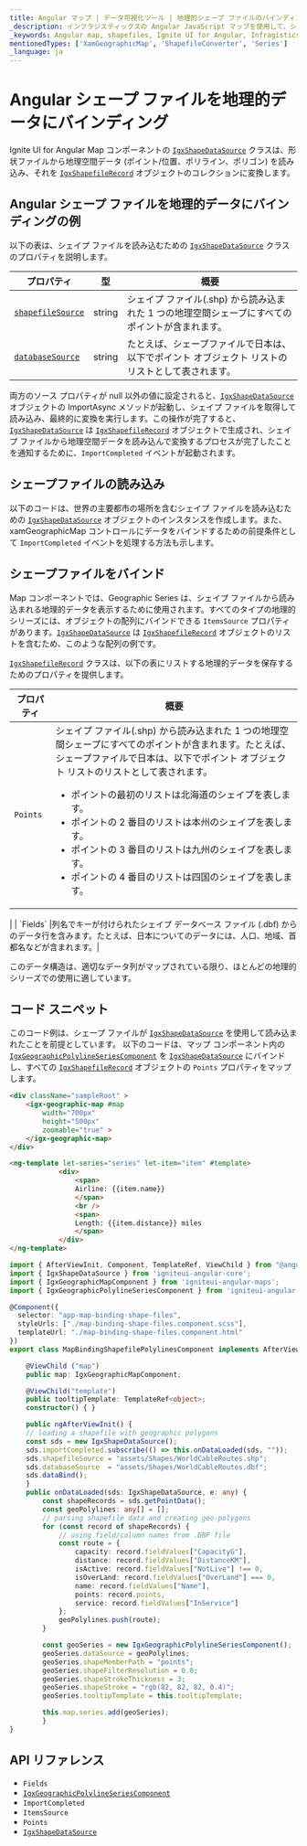 ```yaml
---
title: Angular マップ | データ可視化ツール | 地理的シェープ ファイルのバインディング | インフラジスティックス
_description: インフラジスティックスの Angular JavaScript マップを使用して、シェイプ ファイルから地理空間データを読み込みます。Ignite UI for Angular マップのサンプルを是非お試しください!
_keywords: Angular map, shapefiles, Ignite UI for Angular, Infragistics, data binding, Angular マップ, シェープファイル, データ バインディング, インフラジスティックス
mentionedTypes: ['XamGeographicMap', 'ShapefileConverter', 'Series']
_language: ja
---
```


# Angular シェープ ファイルを地理的データにバインディング

Ignite UI for Angular Map コンポーネントの [`IgxShapeDataSource`]({environment:dvApiBaseUrl}/products/ignite-ui-angular/api/docs/typescript/latest/classes/undefined.igxshapedatasource.html) クラスは、形状ファイルから地理空間データ (ポイント/位置、ポリライン、ポリゴン) を読み込み、それを [`IgxShapefileRecord`]({environment:dvApiBaseUrl}/products/ignite-ui-angular/api/docs/typescript/latest/classes/undefined.igxshapefilerecord.html) オブジェクトのコレクションに変換します。

## Angular シェープ ファイルを地理的データにバインディングの例

<code-view style="height: 500px" alt="Angular シェープ ファイルを地理的データにバインディングの例"
           data-demos-base-url="{environment:dvDemosBaseUrl}"
                    iframe-src="{environment:dvDemosBaseUrl}/maps/geo-map/binding-shp-polylines"
                                                 github-src="maps/geo-map/binding-shp-polylines">
</code-view>


<div class="divider--half"></div>

以下の表は、シェイプ ファイルを読み込むための [`IgxShapeDataSource`]({environment:dvApiBaseUrl}/products/ignite-ui-angular/api/docs/typescript/latest/classes/undefined.igxshapedatasource.html) クラスのプロパティを説明します。

| プロパティ | 型 | 概要   |
|----------|------|---------------|
| [`shapefileSource`]({environment:dvApiBaseUrl}/products/ignite-ui-angular/api/docs/typescript/latest/classes/undefined.igxshapedatasource.html#shapefileSource) | string |シェイプ ファイル(.shp) から読み込まれた 1 つの地理空間シェープにすべてのポイントが含まれます。|
|[`databaseSource`]({environment:dvApiBaseUrl}/products/ignite-ui-angular/api/docs/typescript/latest/classes/undefined.igxshapedatasource.html#databaseSource) | string |たとえば、シェープファイルで日本は、以下でポイント オブジェクト リストのリストとして表されます。|

<!-- TODO add for WPF only: -->

<!-- Both of the source properties for shape files are of Uri type. This means that shape files can be embedded resources in the application assembly and on the internet (via http). Refer to the previous section for more information on this process. The rules for resolving Uri objects are equivalent to any standard Uri property, for example the BitmapImage.UriSource property. -->

両方のソース プロパティが null 以外の値に設定されると、[`IgxShapeDataSource`]({environment:dvApiBaseUrl}/products/ignite-ui-angular/api/docs/typescript/latest/classes/undefined.igxshapedatasource.html) オブジェクトの ImportAsync メソッドが起動し、シェイプ ファイルを取得して読み込み、最終的に変換を実行します。この操作が完了すると、[`IgxShapeDataSource`]({environment:dvApiBaseUrl}/products/ignite-ui-angular/api/docs/typescript/latest/classes/undefined.igxshapedatasource.html) は [`IgxShapefileRecord`]({environment:dvApiBaseUrl}/products/ignite-ui-angular/api/docs/typescript/latest/classes/undefined.igxshapefilerecord.html) オブジェクトで生成され、シェイプ ファイルから地理空間データを読み込んで変換するプロセスが完了したことを通知するために、`ImportCompleted` イベントが起動されます。

## シェープファイルの読み込み

以下のコードは、世界の主要都市の場所を含むシェイプ ファイルを読み込むための [`IgxShapeDataSource`]({environment:dvApiBaseUrl}/products/ignite-ui-angular/api/docs/typescript/latest/classes/undefined.igxshapedatasource.html) オブジェクトのインスタンスを作成します。また、xamGeographicMap コントロールにデータをバインドするための前提条件として `ImportCompleted` イベントを処理する方法も示します。

## シェープファイルをバインド

Map コンポーネントでは、Geographic Series は、シェイプ ファイルから読み込まれる地理的データを表示するために使用されます。すべてのタイプの地理的シリーズには、オブジェクトの配列にバインドできる `ItemsSource` プロパティがあります。[`IgxShapeDataSource`]({environment:dvApiBaseUrl}/products/ignite-ui-angular/api/docs/typescript/latest/classes/undefined.igxshapedatasource.html) は [`IgxShapefileRecord`]({environment:dvApiBaseUrl}/products/ignite-ui-angular/api/docs/typescript/latest/classes/undefined.igxshapefilerecord.html) オブジェクトのリストを含むため、このような配列の例です。

[`IgxShapefileRecord`]({environment:dvApiBaseUrl}/products/ignite-ui-angular/api/docs/typescript/latest/classes/undefined.igxshapefilerecord.html) クラスは、以下の表にリストする地理的データを保存するためのプロパティを提供します。

| プロパティ     | 概要   |
|--------------|---------------|
|`Points`|シェイプ ファイル(.shp) から読み込まれた 1 つの地理空間シェープにすべてのポイントが含まれます。たとえば、シェープファイルで日本は、以下でポイント オブジェクト リストのリストとして表されます。<ul><li>ポイントの最初のリストは北海道のシェイプを表します。</li><li>ポイントの 2 番目のリストは本州のシェイプを表します。</li><li>ポイントの 3 番目のリストは九州のシェイプを表します。</li><li>ポイントの 4 番目のリストは四国のシェイプを表します。

</li></ul>|
| `Fields` |列名でキーが付けられたシェイプ データベース ファイル (.dbf) からのデータ行を含みます。たとえば、日本についてのデータには、人口、地域、首都名などが含まれます。|

このデータ構造は、適切なデータ列がマップされている限り、ほとんどの地理的シリーズでの使用に適しています。

## コード スニペット

このコード例は、シェープ ファイルが [`IgxShapeDataSource`]({environment:dvApiBaseUrl}/products/ignite-ui-angular/api/docs/typescript/latest/classes/undefined.igxshapedatasource.html) を使用して読み込まれたことを前提としています。
以下のコードは、マップ コンポーネント内の [`IgxGeographicPolylineSeriesComponent`]({environment:dvApiBaseUrl}/products/ignite-ui-angular/api/docs/typescript/latest/classes/igniteui_angular_maps.igxgeographicpolylineseriescomponent.html) を [`IgxShapeDataSource`]({environment:dvApiBaseUrl}/products/ignite-ui-angular/api/docs/typescript/latest/classes/undefined.igxshapedatasource.html) にバインドし、すべての [`IgxShapefileRecord`]({environment:dvApiBaseUrl}/products/ignite-ui-angular/api/docs/typescript/latest/classes/undefined.igxshapefilerecord.html) オブジェクトの `Points` プロパティをマップします。

```html
<div className="sampleRoot" >
    <igx-geographic-map #map
        width="700px"
        height="500px"
        zoomable="true" >
    </igx-geographic-map>
</div>

<ng-template let-series="series" let-item="item" #template>
            <div>
                <span>
                Airline: {{item.name}}
                </span>
                <br />
                <span>
                Length: {{item.distance}} miles
                </span>
            </div>
</ng-template>
```

```ts
import { AfterViewInit, Component, TemplateRef, ViewChild } from "@angular/core";
import { IgxShapeDataSource } from 'igniteui-angular-core';
import { IgxGeographicMapComponent } from 'igniteui-angular-maps';
import { IgxGeographicPolylineSeriesComponent } from 'igniteui-angular-maps';

@Component({
  selector: "app-map-binding-shape-files",
  styleUrls: ["./map-binding-shape-files.component.scss"],
  templateUrl: "./map-binding-shape-files.component.html"
})
export class MapBindingShapefilePolylinesComponent implements AfterViewInit {

    @ViewChild ("map")
    public map: IgxGeographicMapComponent;

    @ViewChild("template")
    public tooltipTemplate: TemplateRef<object>;
    constructor() { }

    public ngAfterViewInit() {
    // loading a shapefile with geographic polygons
    const sds = new IgxShapeDataSource();
    sds.importCompleted.subscribe(() => this.onDataLoaded(sds, ""));
    sds.shapefileSource = "assets/Shapes/WorldCableRoutes.shp";
    sds.databaseSource  = "assets/Shapes/WorldCableRoutes.dbf";
    sds.dataBind();
    }
    public onDataLoaded(sds: IgxShapeDataSource, e: any) {
        const shapeRecords = sds.getPointData();
        const geoPolylines: any[] = [];
        // parsing shapefile data and creating geo-polygons
        for (const record of shapeRecords) {
            // using field/column names from .DBF file
            const route = {
                capacity: record.fieldValues["CapacityG"],
                distance: record.fieldValues["DistanceKM"],
                isActive: record.fieldValues["NotLive"] !== 0,
                isOverLand: record.fieldValues["OverLand"] === 0,
                name: record.fieldValues["Name"],
                points: record.points,
                service: record.fieldValues["InService"]
            };
            geoPolylines.push(route);
        }

        const geoSeries = new IgxGeographicPolylineSeriesComponent();
        geoSeries.dataSource = geoPolylines;
        geoSeries.shapeMemberPath = "points";
        geoSeries.shapeFilterResolution = 0.0;
        geoSeries.shapeStrokeThickness = 3;
        geoSeries.shapeStroke = "rgb(82, 82, 82, 0.4)";
        geoSeries.tooltipTemplate = this.tooltipTemplate;

        this.map.series.add(geoSeries);
        }
}
```

## API リファレンス

*   `Fields`
*   [`IgxGeographicPolylineSeriesComponent`]({environment:dvApiBaseUrl}/products/ignite-ui-angular/api/docs/typescript/latest/classes/igniteui_angular_maps.igxgeographicpolylineseriescomponent.html)
*   `ImportCompleted`
*   `ItemsSource`
*   `Points`
*   [`IgxShapeDataSource`]({environment:dvApiBaseUrl}/products/ignite-ui-angular/api/docs/typescript/latest/classes/undefined.igxshapedatasource.html)
